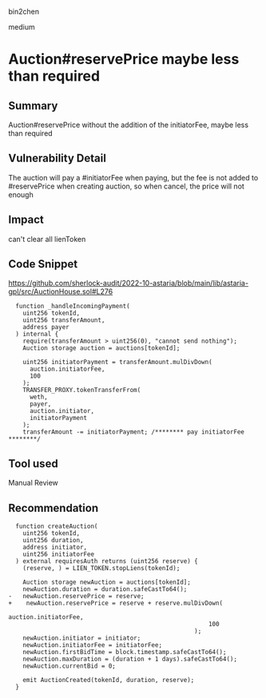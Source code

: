 bin2chen

medium

# Auction#reservePrice maybe less than required

## Summary
Auction#reservePrice without the addition of the initiatorFee, maybe less than required 

## Vulnerability Detail
The auction will pay a #initiatorFee when paying, but the fee is not added to #reservePrice when creating auction, so when cancel, the price will not enough

## Impact
can't clear all lienToken

## Code Snippet
https://github.com/sherlock-audit/2022-10-astaria/blob/main/lib/astaria-gpl/src/AuctionHouse.sol#L276

```solidity
  function _handleIncomingPayment(
    uint256 tokenId,
    uint256 transferAmount,
    address payer
  ) internal {
    require(transferAmount > uint256(0), "cannot send nothing");
    Auction storage auction = auctions[tokenId];

    uint256 initiatorPayment = transferAmount.mulDivDown(
      auction.initiatorFee,
      100
    ); 
    TRANSFER_PROXY.tokenTransferFrom(
      weth,
      payer,
      auction.initiator,
      initiatorPayment
    );
    transferAmount -= initiatorPayment; /******** pay initiatorFee ********/

```
## Tool used

Manual Review

## Recommendation
```solidity
  function createAuction(
    uint256 tokenId,
    uint256 duration,
    address initiator,
    uint256 initiatorFee
  ) external requiresAuth returns (uint256 reserve) {
    (reserve, ) = LIEN_TOKEN.stopLiens(tokenId);

    Auction storage newAuction = auctions[tokenId];
    newAuction.duration = duration.safeCastTo64();
-   newAuction.reservePrice = reserve;
+    newAuction.reservePrice = reserve + reserve.mulDivDown(
                                                        auction.initiatorFee,
                                                        100
                                                    );     
    newAuction.initiator = initiator;
    newAuction.initiatorFee = initiatorFee;
    newAuction.firstBidTime = block.timestamp.safeCastTo64();
    newAuction.maxDuration = (duration + 1 days).safeCastTo64();
    newAuction.currentBid = 0;

    emit AuctionCreated(tokenId, duration, reserve);
  }
```
